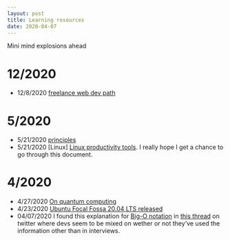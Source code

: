 ```yaml
---
layout: post
title: Learning resources
date: 2020-04-07
---
```


Mini mind explosions ahead

# 12/2020
* 12/8/2020 [freelance web dev path](https://news.ycombinator.com/item?id=24130286)
 

# 5/2020

* 5/21/2020 [principles](https://twitter.com/george__mack/status/1262509016992960512?s=21)
* 5/21/2020 [Linux] [Linux productivity tools](https://www.usenix.org/sites/default/files/conference/protected-files/lisa19_maheshwari.pdf). I really hope I get a chance to go through this document.

# 4/2020
* 4/27/2020 [On quantum computing](https://news.ycombinator.com/item?id=22989280)
* 4/23/2020 [Ubuntu Focal Fossa 20.04 LTS released](https://wiki.ubuntu.com/FocalFossa/ReleaseNotes)
* 04/07/2020 I found this explanation for [Big-O notation](https://justin.abrah.ms/computer-science/big-o-notation-explained.html) in [this thread](https://twitter.com/lynncyrin/status/1247309754671583232?s=21) on twitter where devs seem to be mixed on wether or not they’ve used the information other than in interviews. 